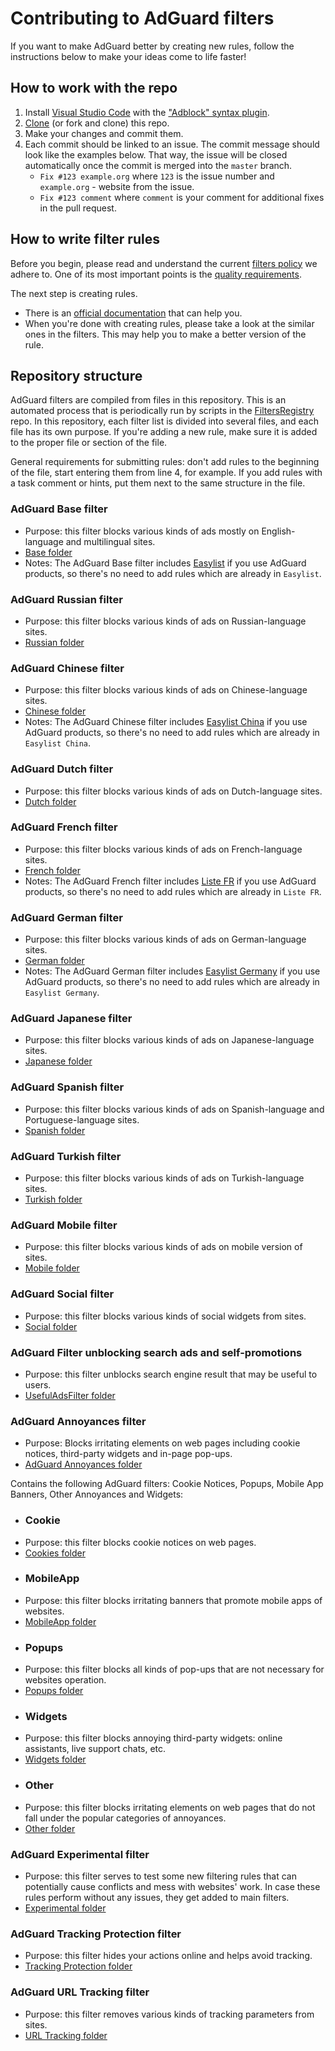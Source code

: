 # Contributing to AdGuard filters

If you want to make AdGuard better by creating new rules, follow the instructions below to make your ideas come to life faster!

## How to work with the repo

1. Install [Visual Studio Code](https://code.visualstudio.com/download) with the ["Adblock" syntax plugin](https://marketplace.visualstudio.com/items?itemName=adguard.adblock).
2. [Clone](https://docs.github.com/repositories/creating-and-managing-repositories/cloning-a-repository#cloning-a-repository) (or fork and clone) this repo.
3. Make your changes and commit them.
4. Each commit should be linked to an issue. The commit message should look like the examples below. That way, the issue will be closed automatically once the commit is merged into the `master` branch.
   * `Fix #123 example.org` where `123` is the issue number and `example.org` - website from the issue.
   * `Fix #123 comment` where `comment` is your comment for additional fixes in the pull request.

## How to write filter rules

Before you begin, please read and understand the current [filters policy](https://kb.adguard.com/general/adguard-filter-policy) we adhere to. One of its most important points is the [quality requirements](https://kb.adguard.com/general/adguard-filter-policy#quality-requirements-for-filtering-rules).

The next step is creating rules.
   * There is an [official documentation](https://kb.adguard.com/general/how-to-create-your-own-ad-filters) that can help you.
   * When you're done with creating rules, please take a look at the similar ones in the filters. This may help you to make a better version of the rule.

## Repository structure

AdGuard filters are compiled from files in this repository. This is an automated process that is periodically run by scripts in the [FiltersRegistry](https://github.com/AdguardTeam/FiltersRegistry) repo.  In this repository, each filter list is divided into several files, and each file has its own purpose. If you're adding a new rule, make sure it is added to the proper file or section of the file.

General requirements for submitting rules: don't add rules to the beginning of the file, start entering them from line 4, for example. If you add rules with a task comment or hints, put them next to the same structure in the file.

### AdGuard Base filter

* Purpose: this filter blocks various kinds of ads mostly on English-language and multilingual sites.
* [Base folder](https://github.com/AdguardTeam/AdguardFilters/tree/master/EnglishFilter/sections)
* Notes: The AdGuard Base filter includes [Easylist](https://github.com/easylist/easylist) if you use AdGuard products, so there's no need to add rules which are already in `Easylist`.

### AdGuard Russian filter

* Purpose: this filter blocks various kinds of ads on Russian-language sites.
* [Russian folder](https://github.com/AdguardTeam/AdguardFilters/tree/master/RussianFilter/sections)

### AdGuard Chinese filter

* Purpose: this filter blocks various kinds of ads on Chinese-language sites.
* [Chinese folder](https://github.com/AdguardTeam/AdguardFilters/tree/master/ChineseFilter/sections)
* Notes: The AdGuard Chinese filter includes [Easylist China](https://github.com/easylist/easylistchina) if you use AdGuard products, so there's no need to add rules which are already in `Easylist China`.

### AdGuard Dutch filter

* Purpose: this filter blocks various kinds of ads on Dutch-language sites.
* [Dutch folder](https://github.com/AdguardTeam/AdguardFilters/tree/master/DutchFilter/sections)

### AdGuard French filter

* Purpose: this filter blocks various kinds of ads on French-language sites.
* [French folder](https://github.com/AdguardTeam/AdguardFilters/tree/master/FrenchFilter/sections)
* Notes: The AdGuard French filter includes [Liste FR](https://github.com/easylist/listefr) if you use AdGuard products, so there's no need to add rules which are already in `Liste FR`.

### AdGuard German filter

* Purpose: this filter blocks various kinds of ads on German-language sites.
* [German folder](https://github.com/AdguardTeam/AdguardFilters/tree/master/GermanFilter/sections)
* Notes: The AdGuard German filter includes [Easylist Germany](https://github.com/easylist/easylistgermany) if you use AdGuard products, so there's no need to add rules which are already in `Easylist Germany`.

### AdGuard Japanese filter

* Purpose: this filter blocks various kinds of ads on Japanese-language sites.
* [Japanese folder](https://github.com/AdguardTeam/AdguardFilters/tree/master/JapaneseFilter/sections)

### AdGuard Spanish filter

* Purpose: this filter blocks various kinds of ads on Spanish-language and Portuguese-language sites.
* [Spanish folder](https://github.com/AdguardTeam/AdguardFilters/tree/master/SpanishFilter/sections)

### AdGuard Turkish filter

* Purpose: this filter blocks various kinds of ads on Turkish-language sites.
* [Turkish folder](https://github.com/AdguardTeam/AdguardFilters/tree/master/TurkishFilter/sections)

### AdGuard Mobile filter

* Purpose: this filter blocks various kinds of ads on mobile version of sites.
* [Mobile folder](https://github.com/AdguardTeam/AdguardFilters/tree/master/MobileFilter/sections)

### AdGuard Social filter

* Purpose: this filter blocks various kinds of social widgets from sites.
* [Social folder](https://github.com/AdguardTeam/AdguardFilters/tree/master/SocialFilter/sections)

### AdGuard Filter unblocking search ads and self-promotions

* Purpose: this filter unblocks search engine result that may be useful to users.
* [UsefulAdsFilter folder](https://github.com/AdguardTeam/AdguardFilters/tree/master/UsefulAdsFilter/sections)

### AdGuard Annoyances filter

* Purpose: Blocks irritating elements on web pages including cookie notices, third-party widgets and in-page pop-ups.
* [AdGuard Annoyances folder](https://github.com/AdguardTeam/AdguardFilters/tree/master/AnnoyancesFilter)

Contains the following AdGuard filters: Cookie Notices, Popups, Mobile App Banners, Other Annoyances and Widgets:

- ### Cookie
* Purpose: this filter blocks cookie notices on web pages.
* [Cookies folder](https://github.com/AdguardTeam/AdguardFilters/tree/master/AnnoyancesFilter/Cookies/sections)

- ### MobileApp
* Purpose: this filter blocks irritating banners that promote mobile apps of websites.
* [MobileApp folder](https://github.com/AdguardTeam/AdguardFilters/tree/master/AnnoyancesFilter/MobileApp/sections)

- ### Popups
* Purpose: this filter blocks all kinds of pop-ups that are not necessary for websites operation.
* [Popups folder](https://github.com/AdguardTeam/AdguardFilters/tree/master/AnnoyancesFilter/Popups/sections)

- ### Widgets
* Purpose: this filter blocks annoying third-party widgets: online assistants, live support chats, etc.
* [Widgets folder](https://github.com/AdguardTeam/AdguardFilters/tree/master/AnnoyancesFilter/Widgets/sections)

- ### Other
* Purpose: this filter blocks irritating elements on web pages that do not fall under the popular categories of annoyances.
* [Other folder](https://github.com/AdguardTeam/AdguardFilters/tree/master/AnnoyancesFilter/Other/sections)

### AdGuard Experimental filter

* Purpose: this filter serves to test some new filtering rules that can potentially cause conflicts and mess with websites' work. In case these rules perform without any issues, they get added to main filters.
* [Experimental folder](https://github.com/AdguardTeam/AdguardFilters/tree/master/ExperimentalFilter/sections)

### AdGuard Tracking Protection filter

* Purpose: this filter hides your actions online and helps avoid tracking.
* [Tracking Protection folder](https://github.com/AdguardTeam/AdguardFilters/tree/master/SpywareFilter/sections)

### AdGuard URL Tracking filter

* Purpose: this filter removes various kinds of tracking parameters from sites.
* [URL Tracking folder](https://github.com/AdguardTeam/AdguardFilters/tree/master/TrackParamFilter/sections)
